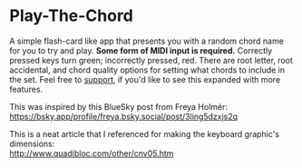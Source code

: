 # Play-The-Chord

A simple flash-card like app that presents you with a random chord name for you to try and play. **Some form of MIDI input is required.** Correctly pressed keys turn green; incorrectly pressed, red. There are root letter, root accidental, and chord quality options for setting what chords to include in the set. Feel free to [support](https://ko-fi.com/gregorypotter), if you'd like to see this expanded with more features.

This was inspired by this BlueSky post from Freya Holmér:  
https://bsky.app/profile/freya.bsky.social/post/3ling5dzxjs2q

This is a neat article that I referenced for making the keyboard graphic's dimensions:  
http://www.quadibloc.com/other/cnv05.htm